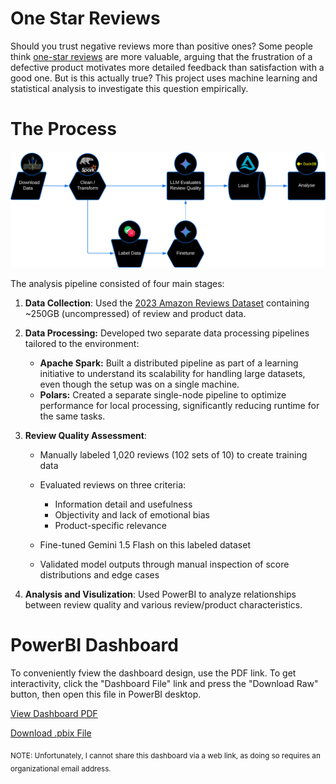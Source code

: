 # One Star Reviews

Should you trust negative reviews more than positive ones? Some people think
[one-star reviews](https://near.blog/read-the-one-star-reviews/) are more
valuable, arguing that the frustration of a defective product motivates more
detailed feedback than satisfaction with a good one. But is this actually true?
This project uses machine learning and statistical analysis to investigate this
question empirically.

# The Process

![flow-chart](../media/flow-chart.svg)

The analysis pipeline consisted of four main stages:

1. **Data Collection**: Used the
   [2023 Amazon Reviews Dataset](https://amazon-reviews-2023.github.io/)
   containing ~250GB (uncompressed) of review and product data.

2. **Data Processing:** Developed two separate data processing pipelines
   tailored to the environment:

   - **Apache Spark:** Built a distributed pipeline as part of a learning
     initiative to understand its scalability for handling large datasets, even
     though the setup was on a single machine.
   - **Polars:** Created a separate single-node pipeline to optimize performance
     for local processing, significantly reducing runtime for the same tasks.

3. **Review Quality Assessment**:

   - Manually labeled 1,020 reviews (102 sets of 10) to create training data
   - Evaluated reviews on three criteria:

     - Information detail and usefulness
     - Objectivity and lack of emotional bias
     - Product-specific relevance

   - Fine-tuned Gemini 1.5 Flash on this labeled dataset
   - Validated model outputs through manual inspection of score distributions
     and edge cases

4. **Analysis and Visulization**: Used PowerBI to analyze relationships between
   review quality and various review/product characteristics.

# PowerBI Dashboard

To conveniently fview the dashboard design, use the PDF link. To get
interactivity, click the "Dashboard File" link and press the "Download Raw"
button, then open this file in PowerBI desktop.

[View Dashboard PDF](../media/one-star-reviews.pdf)

[Download .pbix File](https://www.dropbox.com/scl/fi/omwsoelh6q57ut1kmm8dx/one-star-reviews.pbix?rlkey=pp09wg37vu2iblrgsgc1lnt72&st=4w871h8x&dl=0)

<sub>NOTE: Unfortunately, I cannot share this dashboard via a web link, as doing
so requires an organizational email address.</sub>
